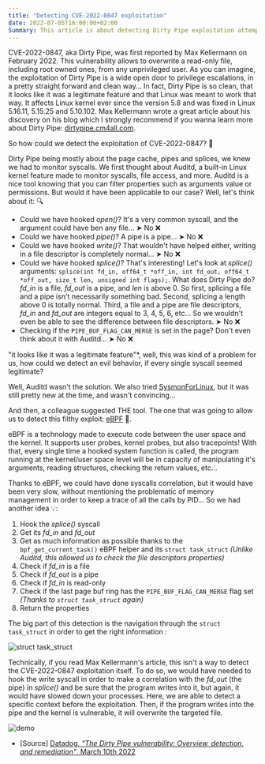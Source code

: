 ```yaml
---
title: "Detecting CVE-2022-0847 exploitation"
date: 2022-07-05T16:00:00+02:00
Summary: This article is about detecting Dirty Pipe exploitation attempts thanks to eBPF.
---
```


CVE-2022-0847, aka Dirty Pipe, was first reported by Max Kellermann on February 2022. This vulnerability allows to overwrite a read-only file, including root owned ones, from any unprivileged user. As you can imagine, the exploitation of Dirty Pipe is a wide open door to privilege escalations, in a pretty straight forward and clean way… In fact, Dirty Pipe is so clean, that it looks like it was a legitimate feature and that Linux was meant to work that way. It affects Linux kernel ever since the version 5.8 and was fixed in Linux 5.16.11, 5.15.25 and 5.10.102. Max Kellermann wrote a great article about his discovery on his blog which I strongly recommend if you wanna learn more about Dirty Pipe: [dirtypipe.cm4all.com](https://dirtypipe.cm4all.com/).

So how could we detect the exploitation of CVE-2022-0847? 🤔

Dirty Pipe being mostly about the page cache, pipes and splices, we knew we had to monitor syscalls. We first thought about Auditd, a built-in Linux kernel feature made to monitor syscalls, file access, and more. Auditd is a nice tool knowing that you can filter properties such as arguments value or permissions. But would it have been applicable to our case? Well, let's think about it: 🔍

- Could we have hooked *open()*? It's a very common syscall, and the argument could have ben any file… ➤ No ❌
- Could we have hooked *pipe()*? A pipe is a pipe... ➤ No ❌
- Could we have hooked *write()*? That wouldn't have helped either, writing in a file descriptor is completely normal… ➤ No ❌
- Could we have hooked *splice()*? That's interesting! Let's look at *splice()* arguments: `splice(int fd_in, off64_t *off_in, int fd_out, off64_t *off_out, size_t len, unsigned int flags);`. What does Dirty Pipe do? *fd_in* is a file, *fd_out* is a pipe, and *len* is above 0. So first, splicing a file and a pipe isn't necessarily something bad. Second, splicing a length above 0 is totally normal. Third, a file and a pipe are file descriptors, *fd_in* and *fd_out* are integers equal to 3, 4, 5, 6, etc… So we wouldn't even be able to see the difference between file descriptors. ➤ No ❌
- Checking if the `PIPE_BUF_FLAG_CAN_MERGE` is set in the page? Don't even think about it with Auditd... ➤ No ❌

"it looks like it was a legitimate feature"*, well, this was kind of a problem for us, how could we detect an evil behavior, if every single syscall seemed legitimate?

Well, Auditd wasn't the solution. We also tried [SysmonForLinux](https://github.com/Sysinternals/SysmonForLinux), but it was still pretty new at the time, and wasn't convincing…

And then, a colleague suggested THE tool. The one that was going to allow us to detect this filthy exploit: [eBPF](https://ebpf.io/) 🐝.

eBPF is a technology made to execute code between the user space and the kernel. It supports user probes, kernel probes, but also tracepoints! With that, every single time a hooked system function is called, the program running at the kernel/user space level will be in capacity of manipulating it's arguments, reading structures, checking the return values, etc…

Thanks to eBPF, we could have done syscalls correlation, but it would have been very slow, without mentioning the problematic of memory management in order to keep a trace of all the calls by PID… So we had another idea 💡:

1. Hook the *splice()* syscall
2. Get its *fd_in* and *fd_out*
3. Get as much information as possible thanks to the `bpf_get_current_task()` eBPF helper and its `struct task_struct` *(Unlike Auditd, this allowed us to check the file descriptors properties)*
4. Check if *fd_in* is a file
5. Check if *fd_out* is a pipe
6. Check if *fd_in* is read-only
7. Check if the last page buf ring has the `PIPE_BUF_FLAG_CAN_MERGE` flag set *(Thanks to `struct task_struct` again)*
8. Return the properties

The big part of this detection is the navigation through the `struct task_struct` in order to get the right information :

![struct task_struct](/images/6c067f59b946346b4a8eaae818c86b4fa76a7c05.jpg)

Technically, if you read Max Kellermann's article, this isn't a way to detect the CVE-2022-0847 exploitation itself. To do so, we would have needed to hook the write syscall in order to make a correlation with the *fd_out* (the pipe) in *splice()* and be sure that the program writes into it, but again, it would have slowed down your processes. Here, we are able to detect a specific context before the exploitation. Then, if the program writes into the pipe and the kernel is vulnerable, it will overwrite the targeted file.

![demo](/images/088d790795eb65a66c268d61039feeea5455bae6.gif)

- [Source] [Datadog, *"The Dirty Pipe vulnerability: Overview, detection, and remediation"*, March 10th 2022](https://www.datadoghq.com/blog/dirty-pipe-vulnerability-overview-and-remediation/)
